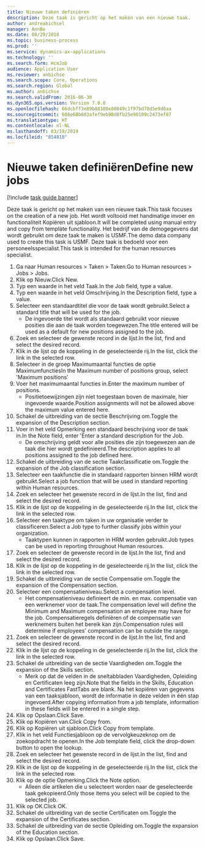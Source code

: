 ```yaml
---
title: Nieuwe taken definiëren
description: Deze taak is gericht op het maken van een nieuwe taak.
author: andreabichsel
manager: AnnBe
ms.date: 08/29/2018
ms.topic: business-process
ms.prod: ''
ms.service: dynamics-ax-applications
ms.technology: ''
ms.search.form: HcmJob
audience: Application User
ms.reviewer: anbichse
ms.search.scope: Core, Operations
ms.search.region: Global
ms.author: anbichse
ms.search.validFrom: 2016-06-30
ms.dyn365.ops.version: Version 7.0.0
ms.openlocfilehash: 66dcbff3e89b88100e80049c1f97bd78d5e9d0aa
ms.sourcegitcommit: 608e68b603afef9eb98d8fb25e90109c2473ef87
ms.translationtype: HT
ms.contentlocale: nl-NL
ms.lasthandoff: 03/19/2019
ms.locfileid: "854818"
---
```

# <a name="define-new-jobs"></a><span data-ttu-id="300ed-103">Nieuwe taken definiëren</span><span class="sxs-lookup"><span data-stu-id="300ed-103">Define new jobs</span></span>

[!include [task guide banner](../../includes/task-guide-banner.md)]

<span data-ttu-id="300ed-104">Deze taak is gericht op het maken van een nieuwe taak.</span><span class="sxs-lookup"><span data-stu-id="300ed-104">This task focuses on the creation of a new job.</span></span> <span data-ttu-id="300ed-105">Het wordt voltooid met handmatige invoer en functionaliteit Kopiëren uit sjabloon.</span><span class="sxs-lookup"><span data-stu-id="300ed-105">It will be completed using manual entry and copy from template functionality.</span></span> <span data-ttu-id="300ed-106">Het bedrijf van de demogegevens dat wordt gebruikt om deze taak te maken is USMF.</span><span class="sxs-lookup"><span data-stu-id="300ed-106">The demo data company used to create this task is USMF.</span></span> <span data-ttu-id="300ed-107">Deze taak is bedoeld voor een personeelsspecialist.</span><span class="sxs-lookup"><span data-stu-id="300ed-107">This task is intended for the human resources specialist.</span></span>

1. <span data-ttu-id="300ed-108">Ga naar Human resources > Taken > Taken.</span><span class="sxs-lookup"><span data-stu-id="300ed-108">Go to Human resources > Jobs > Jobs.</span></span>
2. <span data-ttu-id="300ed-109">Klik op Nieuw.</span><span class="sxs-lookup"><span data-stu-id="300ed-109">Click New.</span></span>
3. <span data-ttu-id="300ed-110">Typ een waarde in het veld Taak.</span><span class="sxs-lookup"><span data-stu-id="300ed-110">In the Job field, type a value.</span></span>
4. <span data-ttu-id="300ed-111">Typ een waarde in het veld Omschrijving.</span><span class="sxs-lookup"><span data-stu-id="300ed-111">In the Description field, type a value.</span></span>
5. <span data-ttu-id="300ed-112">Selecteer een standaardtitel die voor de taak wordt gebruikt.</span><span class="sxs-lookup"><span data-stu-id="300ed-112">Select a standard title that will be used for the job.</span></span> 
    * <span data-ttu-id="300ed-113">De ingevoerde titel wordt als standaard gebruikt voor nieuwe posities die aan de taak worden toegewezen.</span><span class="sxs-lookup"><span data-stu-id="300ed-113">The title entered will be used as a default for new positions assigned to the job.</span></span>  
6. <span data-ttu-id="300ed-114">Zoek en selecteer de gewenste record in de lijst.</span><span class="sxs-lookup"><span data-stu-id="300ed-114">In the list, find and select the desired record.</span></span>
7. <span data-ttu-id="300ed-115">Klik in de lijst op de koppeling in de geselecteerde rij.</span><span class="sxs-lookup"><span data-stu-id="300ed-115">In the list, click the link in the selected row.</span></span>
8. <span data-ttu-id="300ed-116">Selecteer in de groep Maximumaantal functies de optie Maximumfuncties</span><span class="sxs-lookup"><span data-stu-id="300ed-116">In the Maximum number of positions group, select 'Maximum positions'</span></span>
9. <span data-ttu-id="300ed-117">Voer het maximumaantal functies in.</span><span class="sxs-lookup"><span data-stu-id="300ed-117">Enter the maximum number of positions.</span></span> 
    * <span data-ttu-id="300ed-118">Positietoewijzingen zijn niet toegestaan boven de maximale, hier ingevoerde waarde.</span><span class="sxs-lookup"><span data-stu-id="300ed-118">Position assignments will not be allowed above the maximum value entered here.</span></span>  
10. <span data-ttu-id="300ed-119">Schakel de uitbreiding van de sectie Beschrijving om.</span><span class="sxs-lookup"><span data-stu-id="300ed-119">Toggle the expansion of the Description section.</span></span>
11. <span data-ttu-id="300ed-120">Voer in het veld Opmerking een standaard beschrijving voor de taak in.</span><span class="sxs-lookup"><span data-stu-id="300ed-120">In the Note field, enter 'Enter a standard description for the Job.</span></span>
    * <span data-ttu-id="300ed-121">De omschrijving geldt voor alle posities die zijn toegewezen aan de taak die hier wordt gedefinieerd.</span><span class="sxs-lookup"><span data-stu-id="300ed-121">The description applies to all positions assigned to the job defined here.</span></span>  
12. <span data-ttu-id="300ed-122">Schakel de uitbreiding van de sectie Taakclassificatie om.</span><span class="sxs-lookup"><span data-stu-id="300ed-122">Toggle the expansion of the Job classification section.</span></span>
13. <span data-ttu-id="300ed-123">Selecteer een taakfunctie die in standaard rapporten binnen HRM wordt gebruikt.</span><span class="sxs-lookup"><span data-stu-id="300ed-123">Select a job function that will be used in standard reporting within Human resources.</span></span>
14. <span data-ttu-id="300ed-124">Zoek en selecteer het gewenste record in de lijst.</span><span class="sxs-lookup"><span data-stu-id="300ed-124">In the list, find and select the desired record.</span></span>
15. <span data-ttu-id="300ed-125">Klik in de lijst op de koppeling in de geselecteerde rij.</span><span class="sxs-lookup"><span data-stu-id="300ed-125">In the list, click the link in the selected row.</span></span>
16. <span data-ttu-id="300ed-126">Selecteer een taaktype om taken in uw organisatie verder te classificeren.</span><span class="sxs-lookup"><span data-stu-id="300ed-126">Select a Job type to further classify jobs within your organization.</span></span> 
    * <span data-ttu-id="300ed-127">Taaktypen kunnen in rapporten in HRM worden gebruikt.</span><span class="sxs-lookup"><span data-stu-id="300ed-127">Job types can be used in reporting throughout Human resources.</span></span>  
17. <span data-ttu-id="300ed-128">Zoek en selecteer de gewenste record in de lijst.</span><span class="sxs-lookup"><span data-stu-id="300ed-128">In the list, find and select the desired record.</span></span>
18. <span data-ttu-id="300ed-129">Klik in de lijst op de koppeling in de geselecteerde rij.</span><span class="sxs-lookup"><span data-stu-id="300ed-129">In the list, click the link in the selected row.</span></span>
19. <span data-ttu-id="300ed-130">Schakel de uitbreiding van de sectie Compensatie om.</span><span class="sxs-lookup"><span data-stu-id="300ed-130">Toggle the expansion of the Compensation section.</span></span>
20. <span data-ttu-id="300ed-131">Selecteer een compensatieniveau.</span><span class="sxs-lookup"><span data-stu-id="300ed-131">Select a compensation level.</span></span>
    * <span data-ttu-id="300ed-132">Het compensatieniveau definieert de min. en max. compensatie van een werknemer voor de taak.</span><span class="sxs-lookup"><span data-stu-id="300ed-132">The compensation level will define the Minimum and Maximum compensation an employee may have for the job.</span></span> <span data-ttu-id="300ed-133">Compensatieregels definiëren of de compensatie van werknemers buiten het bereik kan zijn.</span><span class="sxs-lookup"><span data-stu-id="300ed-133">Compensation rules will determine if employees' compensation can be outside the range.</span></span>  
21. <span data-ttu-id="300ed-134">Zoek en selecteer de gewenste record in de lijst.</span><span class="sxs-lookup"><span data-stu-id="300ed-134">In the list, find and select the desired record.</span></span>
22. <span data-ttu-id="300ed-135">Klik in de lijst op de koppeling in de geselecteerde rij.</span><span class="sxs-lookup"><span data-stu-id="300ed-135">In the list, click the link in the selected row.</span></span>
23. <span data-ttu-id="300ed-136">Schakel de uitbreiding van de sectie Vaardigheden om.</span><span class="sxs-lookup"><span data-stu-id="300ed-136">Toggle the expansion of the Skills section.</span></span>
    * <span data-ttu-id="300ed-137">Merk op dat de velden in de sneltabbladen Vaardigheden, Opleiding en Certificaten leeg zijn.</span><span class="sxs-lookup"><span data-stu-id="300ed-137">Note that the fields in the Skills, Education and Certificates FastTabs are blank.</span></span> <span data-ttu-id="300ed-138">Na het kopiëren van gegevens van een taaksjabloon, wordt de informatie in deze velden in één stap ingevoerd.</span><span class="sxs-lookup"><span data-stu-id="300ed-138">After copying information from a job template, information in these fields will be entered in a single step.</span></span>   
24. <span data-ttu-id="300ed-139">Klik op Opslaan.</span><span class="sxs-lookup"><span data-stu-id="300ed-139">Click Save.</span></span>
25. <span data-ttu-id="300ed-140">Klik op Kopiëren van.</span><span class="sxs-lookup"><span data-stu-id="300ed-140">Click Copy from.</span></span>
26. <span data-ttu-id="300ed-141">Klik op Kopiëren uit sjabloon.</span><span class="sxs-lookup"><span data-stu-id="300ed-141">Click Copy from template.</span></span>
27. <span data-ttu-id="300ed-142">Klik in het veld Functiesjabloon op de vervolgkeuzeknop om de zoekopdracht te openen.</span><span class="sxs-lookup"><span data-stu-id="300ed-142">In the Job template field, click the drop-down button to open the lookup.</span></span>
28. <span data-ttu-id="300ed-143">Zoek en selecteer het gewenste record in de lijst.</span><span class="sxs-lookup"><span data-stu-id="300ed-143">In the list, find and select the desired record.</span></span>
29. <span data-ttu-id="300ed-144">Klik in de lijst op de koppeling in de geselecteerde rij.</span><span class="sxs-lookup"><span data-stu-id="300ed-144">In the list, click the link in the selected row.</span></span>
30. <span data-ttu-id="300ed-145">Klik op de optie Opmerking.</span><span class="sxs-lookup"><span data-stu-id="300ed-145">Click the Note option.</span></span>
    * <span data-ttu-id="300ed-146">Alleen die artikelen die u selecteert worden naar de geselecteerde taak gekopieerd.</span><span class="sxs-lookup"><span data-stu-id="300ed-146">Only those items you select will be copied to the selected job.</span></span>    
31. <span data-ttu-id="300ed-147">Klik op OK.</span><span class="sxs-lookup"><span data-stu-id="300ed-147">Click OK.</span></span>
32. <span data-ttu-id="300ed-148">Schakel de uitbreiding van de sectie Certificaten om.</span><span class="sxs-lookup"><span data-stu-id="300ed-148">Toggle the expansion of the Certificates section.</span></span>
33. <span data-ttu-id="300ed-149">Schakel de uitbreiding van de sectie Opleiding om.</span><span class="sxs-lookup"><span data-stu-id="300ed-149">Toggle the expansion of the Education section.</span></span>
34. <span data-ttu-id="300ed-150">Klik op Opslaan.</span><span class="sxs-lookup"><span data-stu-id="300ed-150">Click Save.</span></span>

